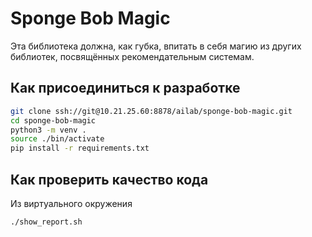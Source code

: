 # Sponge Bob Magic

Эта библиотека должна, как губка, впитать в себя магию из других
библиотек, посвящённых рекомендательным системам.

## Как присоединиться к разработке

```bash
git clone ssh://git@10.21.25.60:8878/ailab/sponge-bob-magic.git
cd sponge-bob-magic
python3 -m venv .
source ./bin/activate
pip install -r requirements.txt
```

## Как проверить качество кода

Из виртуального окружения

```bash
./show_report.sh
```
